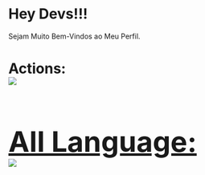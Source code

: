 
<h1>Hey Devs!!!</h1>
<p>Sejam Muito Bem-Vindos ao Meu Perfil.</p>

  <h1>Actions:
  <div>
    <a href="https://github.com/Alixame">
    <img src="https://github-readme-stats.vercel.app/api?username=Alixame&show_icons=true&include_all_commits=true&count_private=true&bg_color=000000&icon_color=1E90FF&title_color=1E90FF&text_color=FFFFFF&border_color=1E90FF"/>
  </div>
  
  <h1> All Language:  
  <div>
    <img src="https://github-readme-stats.vercel.app/api/top-langs/?username=Alixame&&bg_color=000000&icon_color=1E90FF&title_color=1E90FF&text_color=FFFFFF&border_color=1E90FF"/>
  </div>

  

